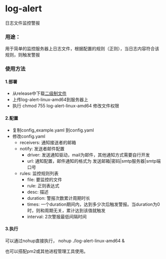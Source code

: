 # log-alert
日志文件监控警报

### 用途：
  用于简单的监控服务器上日志文件，根据配置的规则（正则），当日志内容符合该规则，则触发警报
 
### 使用方法
#### 1.部署
  - 从release中下载[二级制文件](https://github.com/yufunny/log-alert/releases/download/v0.1.1/log-alert-linux-amd64)
  - 上传log-alert-linux-amd64到服务器上
  - 执行 chmod 755 log-alert-linux-amd64 修改文件权限
  
#### 2.配置
- 复制config_example.yaml 到config.yaml
- 修改config.yaml
  - receivers: 通知接送者的邮箱
  - notify: 发送者邮件配置
    - driver: 发送通知驱动，mail为邮件，其他通知方式需要自行开发
    - url: 通知配置，邮件通知的格式为 发送邮箱|密码|smtp服务器|smtp端口号
  - rules: 监控规则列表
    - file: 要监控的文件
    - rule: 正则表达式
    - desc: 描述
    - duration: 警报次数累计周期时长
    - times: 一个duration期间内，达到多少次后触发警报。当duration为0时，则和周期无关，累计达到该值就触发
    - interval: 2次警报最低间隔时间
    
#### 3.执行
  
   可以通过nohup直接执行， nohup ./log-alert-linux-amd64 &
   
   也可以搭配pm2或其他进程管理工具使用。
    